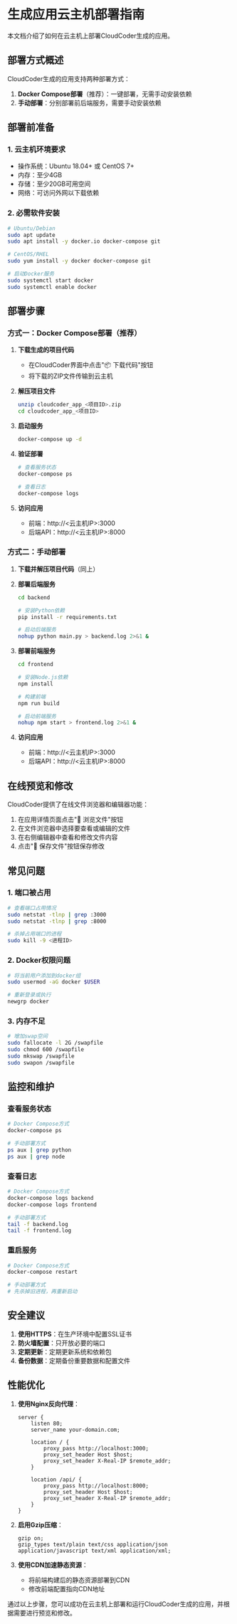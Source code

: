 # 生成应用云主机部署指南

本文档介绍了如何在云主机上部署CloudCoder生成的应用。

## 部署方式概述

CloudCoder生成的应用支持两种部署方式：

1. **Docker Compose部署**（推荐）：一键部署，无需手动安装依赖
2. **手动部署**：分别部署前后端服务，需要手动安装依赖

## 部署前准备

### 1. 云主机环境要求

- 操作系统：Ubuntu 18.04+ 或 CentOS 7+
- 内存：至少4GB
- 存储：至少20GB可用空间
- 网络：可访问外网以下载依赖

### 2. 必需软件安装

```bash
# Ubuntu/Debian
sudo apt update
sudo apt install -y docker.io docker-compose git

# CentOS/RHEL
sudo yum install -y docker docker-compose git

# 启动Docker服务
sudo systemctl start docker
sudo systemctl enable docker
```

## 部署步骤

### 方式一：Docker Compose部署（推荐）

1. **下载生成的项目代码**
   - 在CloudCoder界面中点击"📦 下载代码"按钮
   - 将下载的ZIP文件传输到云主机

2. **解压项目文件**
   ```bash
   unzip cloudcoder_app_<项目ID>.zip
   cd cloudcoder_app_<项目ID>
   ```

3. **启动服务**
   ```bash
   docker-compose up -d
   ```

4. **验证部署**
   ```bash
   # 查看服务状态
   docker-compose ps
   
   # 查看日志
   docker-compose logs
   ```

5. **访问应用**
   - 前端：http://<云主机IP>:3000
   - 后端API：http://<云主机IP>:8000

### 方式二：手动部署

1. **下载并解压项目代码**（同上）

2. **部署后端服务**
   ```bash
   cd backend
   
   # 安装Python依赖
   pip install -r requirements.txt
   
   # 启动后端服务
   nohup python main.py > backend.log 2>&1 &
   ```

3. **部署前端服务**
   ```bash
   cd frontend
   
   # 安装Node.js依赖
   npm install
   
   # 构建前端
   npm run build
   
   # 启动前端服务
   nohup npm start > frontend.log 2>&1 &
   ```

4. **访问应用**
   - 前端：http://<云主机IP>:3000
   - 后端API：http://<云主机IP>:8000

## 在线预览和修改

CloudCoder提供了在线文件浏览器和编辑器功能：

1. 在应用详情页面点击"📁 浏览文件"按钮
2. 在文件浏览器中选择要查看或编辑的文件
3. 在右侧编辑器中查看和修改文件内容
4. 点击"💾 保存文件"按钮保存修改

## 常见问题

### 1. 端口被占用
```bash
# 查看端口占用情况
sudo netstat -tlnp | grep :3000
sudo netstat -tlnp | grep :8000

# 杀掉占用端口的进程
sudo kill -9 <进程ID>
```

### 2. Docker权限问题
```bash
# 将当前用户添加到docker组
sudo usermod -aG docker $USER

# 重新登录或执行
newgrp docker
```

### 3. 内存不足
```bash
# 增加swap空间
sudo fallocate -l 2G /swapfile
sudo chmod 600 /swapfile
sudo mkswap /swapfile
sudo swapon /swapfile
```

## 监控和维护

### 查看服务状态
```bash
# Docker Compose方式
docker-compose ps

# 手动部署方式
ps aux | grep python
ps aux | grep node
```

### 查看日志
```bash
# Docker Compose方式
docker-compose logs backend
docker-compose logs frontend

# 手动部署方式
tail -f backend.log
tail -f frontend.log
```

### 重启服务
```bash
# Docker Compose方式
docker-compose restart

# 手动部署方式
# 先杀掉旧进程，再重新启动
```

## 安全建议

1. **使用HTTPS**：在生产环境中配置SSL证书
2. **防火墙配置**：只开放必要的端口
3. **定期更新**：定期更新系统和依赖包
4. **备份数据**：定期备份重要数据和配置文件

## 性能优化

1. **使用Nginx反向代理**：
   ```nginx
   server {
       listen 80;
       server_name your-domain.com;
       
       location / {
           proxy_pass http://localhost:3000;
           proxy_set_header Host $host;
           proxy_set_header X-Real-IP $remote_addr;
       }
       
       location /api/ {
           proxy_pass http://localhost:8000;
           proxy_set_header Host $host;
           proxy_set_header X-Real-IP $remote_addr;
       }
   }
   ```

2. **启用Gzip压缩**：
   ```nginx
   gzip on;
   gzip_types text/plain text/css application/json application/javascript text/xml application/xml;
   ```

3. **使用CDN加速静态资源**：
   - 将前端构建后的静态资源部署到CDN
   - 修改前端配置指向CDN地址

通过以上步骤，您可以成功在云主机上部署和运行CloudCoder生成的应用，并根据需要进行预览和修改。